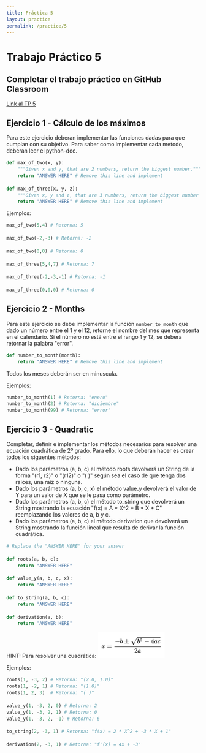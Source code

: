 ```yaml
---
title: Práctica 5
layout: practice
permalink: /practice/5
---
```


# Trabajo Práctico 5

## Completar el trabajo práctico en GitHub Classroom
[Link al TP 5](https://classroom.github.com/a/eJ6YLX1r)


## Ejercicio 1 - Cálculo de los máximos

Para este ejercicio deberan implementar las funciones dadas para que cumplan con su objetivo. Para saber como implementar cada metodo, deberan leer el python-doc.

```python
def max_of_two(x, y):
    """Given x and y, that are 2 numbers, return the biggest number."""
    return "ANSWER HERE" # Remove this line and implement

def max_of_three(x, y, z):
    """Given x, y and z, that are 3 numbers, return the biggest number of the three."""
    return "ANSWER HERE" # Remove this line and implement
```

Ejemplos: 
```python
max_of_two(5,4) # Retorna: 5

max_of_two(-2,-3) # Retorna: -2

max_of_two(0,0) # Retorna: 0

max_of_three(5,4,7) # Retorna: 7

max_of_three(-2,-3,-1) # Retorna: -1

max_of_three(0,0,0) # Retorna: 0
```


## Ejercicio 2 - Months

Para este ejercicio se debe implementar la función `number_to_month` que dado un número entre el 1 y el 12, retorne el nombre del mes que representa en el calendario.
Si el número no está entre el rango 1 y 12, se debera retornar la palabra "error".

```python
def number_to_month(month):
    return "ANSWER HERE" # Remove this line and implement
```

Todos los meses deberán ser en minuscula.

Ejemplos:
```python
number_to_month(1) # Retorna: "enero"
number_to_month(2) # Retorna: "diciembre"
number_to_month(99) # Retorna: "error"
```


## Ejercicio 3 - Quadratic

Completar, definir e implementar los métodos necesarios para resolver una ecuación cuadrática de 2º grado. Para ello, lo que deberán hacer es crear todos los siguentes métodos:

* Dado los parámetros (a, b, c) el método roots devolverá un String de la forma "(r1, r2)" o "(r12)" o "( )" según sea el caso de que tenga dos raíces, una raíz o ninguna.
* Dado los parámetros (a, b, c, x) el método value_y devolverá el valor de Y para un valor de X que se le pasa como parámetro.
* Dado los parámetros (a, b, c) el método to_string que devolverá un String mostrando la ecuación "f(x) = A * X^2 + B * X + C" reemplazando los valores de a, b y c.
* Dado los parámetros (a, b, c) el método derivation que devolverá un String mostrando la función lineal que resulta de derivar la función cuadrática.

```python
# Replace the "ANSWER HERE" for your answer

def roots(a, b, c):
    return "ANSWER HERE"

def value_y(a, b, c, x):
    return "ANSWER HERE"

def to_string(a, b, c):
    return "ANSWER HERE"

def derivation(a, b):
    return "ANSWER HERE"
```

HINT: Para resolver una cuadrática:
![cuadratic](quadratic_formula.png)


Ejemplos:
```python
roots(1, -3, 2) # Retorna: "(2.0, 1.0)"
roots(1, -2, 1) # Retorna: "(1.0)"
roots(1, 2, 3)  # Retorna: "( )"

value_y(1, -3, 2, 0) # Retorna: 2
value_y(1, -3, 2, 1) # Retorna: 0
value_y(1, -3, 2, -1) # Retorna: 6

to_string(2, -3, 1) # Retorna: "f(x) = 2 * X^2 + -3 * X + 1"

derivation(2, -3, 1) # Retorna: "f'(x) = 4x + -3"
```
